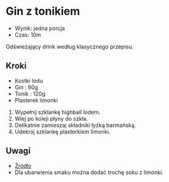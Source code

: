 # Gin z tonikiem

- Wynik: jedna porcja
- Czas: 10m

Odświeżający drink według klasycznego przepisu.

## Kroki 

- Kostki lodu
- Gin : 60g
- Tonik : 120g
- Plasterek limonki 

1. Wypełnij szklankę highball lodem.
2. Wlej po koleji płyny do szkła.
3. Delikatnie zamieszaj składniki łyżką barmańską.
4. Udekrój szklankę plasterkiem limonki.

## Uwagi

- [Źródło](https://www.liquor.com/recipes/gin-and-tonic/)
- Dla ubarwienia smaku można dodać trochę soku z limonki.
